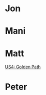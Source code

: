 # Jon

# Mani

# Matt
[US4: Golden Path](https://docs.google.com/presentation/d/1YMqNzbZjK2xCc42IsyfhzsdFUkfnh8KZkCtrZknq5NY/edit?usp=sharing)

# Peter

